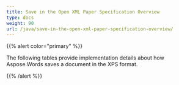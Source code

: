 ```yaml
---
title: Save in the Open XML Paper Specification Overview
type: docs
weight: 90
url: /java/save-in-the-open-xml-paper-specification-overview/
---
```


{{% alert color="primary" %}} 

The following tables provide implementation details about how Aspose.Words saves a document in the XPS format.

{{% /alert %}}
